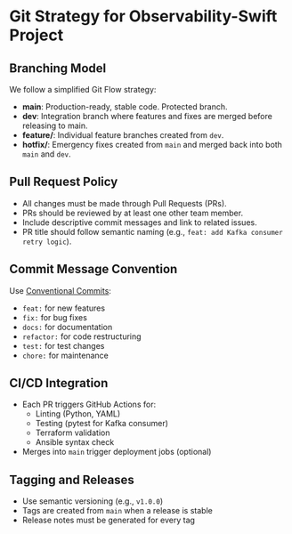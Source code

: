 # Git Strategy for Observability-Swift Project

## Branching Model

We follow a simplified Git Flow strategy:

- **main**: Production-ready, stable code. Protected branch.
- **dev**: Integration branch where features and fixes are merged before releasing to main.
- **feature/**: Individual feature branches created from `dev`.
- **hotfix/**: Emergency fixes created from `main` and merged back into both `main` and `dev`.

## Pull Request Policy

- All changes must be made through Pull Requests (PRs).
- PRs should be reviewed by at least one other team member.
- Include descriptive commit messages and link to related issues.
- PR title should follow semantic naming (e.g., `feat: add Kafka consumer retry logic`).

## Commit Message Convention

Use [Conventional Commits](https://www.conventionalcommits.org/en/v1.0.0/):

- `feat:` for new features
- `fix:` for bug fixes
- `docs:` for documentation
- `refactor:` for code restructuring
- `test:` for test changes
- `chore:` for maintenance

## CI/CD Integration

- Each PR triggers GitHub Actions for:
  - Linting (Python, YAML)
  - Testing (pytest for Kafka consumer)
  - Terraform validation
  - Ansible syntax check
- Merges into `main` trigger deployment jobs (optional)

## Tagging and Releases

- Use semantic versioning (e.g., `v1.0.0`)
- Tags are created from `main` when a release is stable
- Release notes must be generated for every tag
